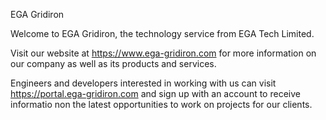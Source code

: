 EGA Gridiron

Welcome to EGA Gridiron, the technology service from EGA Tech Limited.

Visit our website at <a href='https://www.ega-gridiron.com' target='site'>https://www.ega-gridiron.com</a> for more information on our company as well as its products and services.

Engineers and developers interested in working with us can visit <a href='https://portal.ega-gridiron.com' target='portal'>https://portal.ega-gridiron.com</a> and sign up with an account to receive informatio non the latest opportunities to work on projects for our clients.
